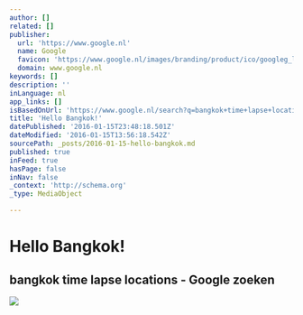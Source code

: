 ```yaml
---
author: []
related: []
publisher:
  url: 'https://www.google.nl'
  name: Google
  favicon: 'https://www.google.nl/images/branding/product/ico/googleg_lodp.ico'
  domain: www.google.nl
keywords: []
description: ''
inLanguage: nl
app_links: []
isBasedOnUrl: 'https://www.google.nl/search?q=bangkok+time+lapse+locations&client=safari&hl=nl-nl&prmd=mvin&source=lnms&tbm=isch&sa=X&ved=0ahUKEwjNgIm5sqHKAhUGGo4KHcltD2MQ_AUICigD#imgrc=2fqnTiwUepEpMM%3A'
title: 'Hello Bangkok!'
datePublished: '2016-01-15T23:48:18.501Z'
dateModified: '2016-01-15T13:56:18.542Z'
sourcePath: _posts/2016-01-15-hello-bangkok.md
published: true
inFeed: true
hasPage: false
inNav: false
_context: 'http://schema.org'
_type: MediaObject

---
```

# Hello Bangkok!

<article style=""><h1>bangkok time lapse locations - Google zoeken</h1><p></p><img src="https://encrypted-tbn1.gstatic.com/images?q=tbn:ANd9GcQ8ML6EIQ9Cg0bQeDMOdezQtfZ8ljuY-uWWscvodxcnLyvprDmcUdM9wAhb" /></article>